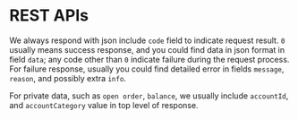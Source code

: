 # REST APIs

We always respond with json include `code` field to indicate request result. `0` usually means success response, and you could find data in json format in field `data`; any code other than `0` indicate failure during the request process. For failure response, usually you could find detailed error in fields `message`, `reason`, and possibly extra `info`.

For private data, such as `open order`, `balance`, we usually include `accountId`, and `accountCategory` value in top level of response. 